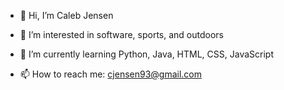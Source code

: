 - 👋 Hi, I’m Caleb Jensen

- 👀 I’m interested in software, sports, and outdoors

- 🌱 I’m currently learning Python, Java, HTML, CSS, JavaScript

- 📫 How to reach me: cjensen93@gmail.com

